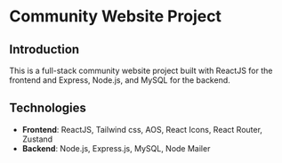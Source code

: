 # Community Website Project

## Introduction

This is a full-stack community website project built with ReactJS for the frontend and Express, Node.js, and MySQL for the backend.

## Technologies

- **Frontend**: ReactJS, Tailwind css, AOS, React Icons, React Router, Zustand
- **Backend**: Node.js, Express.js, MySQL, Node Mailer